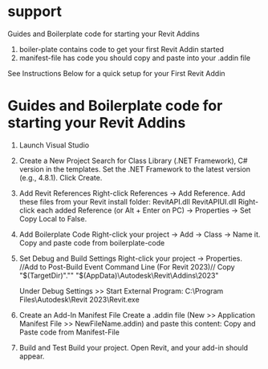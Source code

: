 # support
Guides and Boilerplate code for starting your Revit Addins
1. boiler-plate contains code to get your first Revit Addin started
2. manifest-file has code you should copy and paste into your .addin file


See Instructions Below for a quick setup for your First Revit Addin
# Guides and Boilerplate code for starting your Revit Addins
1. Launch Visual Studio

2. Create a New Project
	Search for Class Library (.NET Framework), C# version in the templates.
	Set the .NET Framework to the latest version (e.g., 4.8.1).
	Click Create.
3. Add Revit References
	Right-click References → Add Reference.
	Add these files from your Revit install folder:
	RevitAPI.dll
	RevitAPIUI.dll
	Right-click each added Reference (or Alt + Enter on PC) → Properties → Set Copy Local to False.
4. Add Boilerplate Code
	Right-click your project → Add → Class → Name it.
	Copy and paste code from boilerplate-code

5. Set Debug and Build Settings
	Right-click your project → Properties.
	//Add to Post-Build Event Command Line (For Revit 2023)// 
	Copy "$(TargetDir)"."" "$(AppData)\Autodesk\Revit\Addins\2023\"

	Under Debug Settings >> Start External Program:
	C:\Program Files\Autodesk\Revit 2023\Revit.exe

6. Create an Add-In Manifest File
	Create a .addin file (New >> Application Manifest File >> NewFileName.addin) and paste this content:
	Copy and Paste code from Manifest-File

7. Build and Test
Build your project.
Open Revit, and your add-in should appear.
